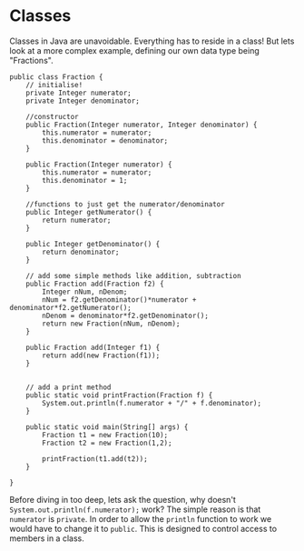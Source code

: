 Classes
=======

Classes in Java are unavoidable. Everything has to reside in a class!
But lets look at a more complex example, defining our own data type
being "Fractions".

~~~{.java}
public class Fraction {
    // initialise!
    private Integer numerator;
    private Integer denominator;
    
    //constructor
    public Fraction(Integer numerator, Integer denominator) {
        this.numerator = numerator;
        this.denominator = denominator;
    }
    
    public Fraction(Integer numerator) {
        this.numerator = numerator;
        this.denominator = 1;
    }
    
    //functions to just get the numerator/denominator
    public Integer getNumerator() {
        return numerator;
    }
    
    public Integer getDenominator() {
        return denominator;
    }
    
    // add some simple methods like addition, subtraction
    public Fraction add(Fraction f2) {
        Integer nNum, nDenom;
        nNum = f2.getDenominator()*numerator + denominator*f2.getNumerator();
        nDenom = denominator*f2.getDenominator();
        return new Fraction(nNum, nDenom);    
    }
    
    public Fraction add(Integer f1) {
        return add(new Fraction(f1));
    }
    
    
    // add a print method
    public static void printFraction(Fraction f) {
        System.out.println(f.numerator + "/" + f.denominator);
    }

    public static void main(String[] args) {    
        Fraction t1 = new Fraction(10);
        Fraction t2 = new Fraction(1,2);
        
        printFraction(t1.add(t2));
    }

}
~~~

Before diving in too deep, lets ask the question, why doesn't `System.out.println(f.numerator);` work? The simple reason is that
`numerator` is `private`. In order to allow the `println` function to work
we would have to change it to `public`. This is designed to control access to
members in a class.

